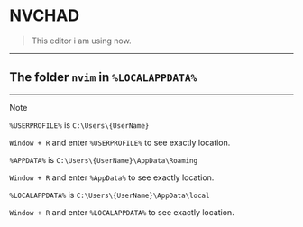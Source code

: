 # NVCHAD 

> This editor i am using now. 

---
## The folder `nvim` in `%LOCALAPPDATA%`

---
> [!NOTE]
> `%USERPROFILE%` is `C:\Users\{UserName}` 
> 
> `Window + R` and enter `%USERPROFILE%` to see exactly location.
> 
> `%APPDATA%` is `C:\Users\{UserName}\AppData\Roaming` 
> 
> `Window + R` and enter `%AppData%` to see exactly location.
> 
> `%LOCALAPPDATA%` is `C:\Users\{UserName}\AppData\local` 
> 
> `Window + R` and enter `%LOCALAPPDATA%` to see exactly location.